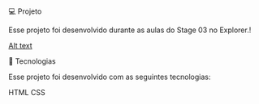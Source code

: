 💻 Projeto

Esse projeto foi desenvolvido durante as aulas do Stage 03 no Explorer.!

[Alt text](preview.png)

🚀 Tecnologias

Esse projeto foi desenvolvido com as seguintes tecnologias:

HTML
CSS